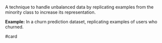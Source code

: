 A technique to handle unbalanced data by replicating examples from the minority class to increase its representation.

**Example:** In a churn prediction dataset, replicating examples of users who churned.

#card 